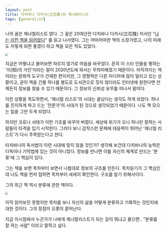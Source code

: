 ```yaml
---
layout: post
title: 다치바나 다카시(立花隆)와 제너럴리스트
tags: [generalist] 
---
```




나의 꿈은 제너럴리스트 였다. 그 꿈은 20여년전 다치바나 다카시(立花隆) 저서인 "[나는 이런 책을 읽어왔다](http://www.kyobobook.co.kr/product/detailViewKor.laf?ejkGb=KOR&mallGb=KOR&barcode=9788989722007&orderClick=LET&Kc=)" 를 읽고 나서였다. 그는 어마어마한 책의 소장가였고, 나의 미래도 저렇게 되면 좋겠다 하고 책을 모은 적도 있었다. 

<img src="https://cdn.univ20.com/wp-content/uploads/2016/04/eaf418aefb7a9c97a6abeff9e7d827a0-16.jpg" style="zoom:50%;" />

지금은 어떻냐고 물어보면 따르지 않기로 마음을 바꾸었다. 흔히 이 스타 인물을 평하는 '지(知)의 거인'이라는 말이 2020년도에 와서는 무의미해졌기 때문이다. 아직까지는 책이라는 문화적 도구가 건재한 편이지만, 그 영향력은 다른 미디어에 많이 밀리고 있는 상황이고, 굳이 책을 건물 하나를 별도로 도서관으로 짓지 않더라도 인터넷에 원한다면 언제든지 정보를 찾을 수 있기 때문이다. 그 정보의 신뢰성 유무를 떠나서 말이다. 

이런 상황을 목도하면서, '제너럴 리스트'의 시대는 끝났다는 생각도 하게 되었다. 하나를 진지하게 파고 드는 '전문가'의 시대가 된 것으로 생각되었기 때문이다. 나도 책 모으는 일을 그만 두게 되었다. 



하지만 코로나 사태가 이런 기조를 바꾸어 버렸다. 세상에 위기가 오니 하나만 잘하는 사람들이 타격을 입기 시작한다. 그러다 보니 갑작스런 문제에 대응력이 뛰어난 '제너럴 리스트'가 다시 주목받는다고 한다. 



타치바나의 독서법이 이런 시대에 맞지 않을 것인가? 생각해 보건대 다치바나의 능력은 다독이나 기억법에 있는 것이 아니었다. 정보를 만나면 이를 자신의 체계로 만드는 '분류'에 그 핵심이 있다. 

그는 책을 보면 목차부터 보면서 나름대로 정보의 구조를 만든다. 목차읽기가 그 핵심인데 나도 책을 먼저 접하면 목차부터 세세히 확인한다. 구조를 알기 위해서이다. 

그의 최근 책 역시 분류에 관한 책이다. 

<img src="http://image.kyobobook.co.kr/images/book/xlarge/080/x9788955612080.jpg" style="zoom:50%;" />

아직 읽어보진 못했지만 목차를 보니 자신의 삶을 어떻게 분류하고 기록하는 것인지에 대한 것이다. 그의 장점이 오롯이 묻어난다. 

지금 이시점에서 누군가가 나에게 제너럴리스트가 되는 길이 뭐냐고 물으면.. "분류를 잘 하는 사람" 이라고 말하고 싶다.

